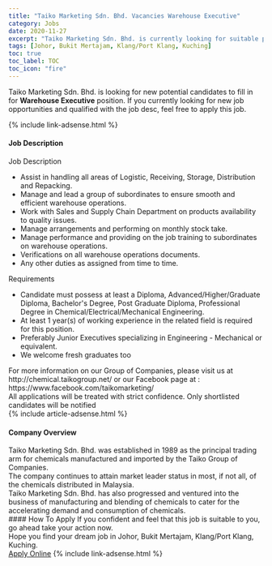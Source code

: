 ```yaml
---
title: "Taiko Marketing Sdn. Bhd. Vacancies Warehouse Executive" 
category: Jobs 
date: 2020-11-27 
excerpt: "Taiko Marketing Sdn. Bhd. is currently looking for suitable person to fill in the Warehouse Executive which positioned at Johor, Bukit Mertajam, Klang/Port Klang, Kuching" 
tags: [Johor, Bukit Mertajam, Klang/Port Klang, Kuching] 
toc: true 
toc_label: TOC 
toc_icon: "fire" 
--- 
```


<p>Taiko Marketing Sdn. Bhd. is looking for new potential candidates to fill in for <b>Warehouse Executive</b> position. If you currently looking for new job opportunities and qualified with the job desc, feel free to apply this job.
</p>{% include link-adsense.html %} 
<div><div><div><h4>Job Description</h4></div></div><div><div><span><div><div>Job Description</div><ul><li>Assist in handling all areas of Logistic, Receiving, Storage, Distribution and Repacking.</li><li>Manage and lead a group of subordinates to ensure smooth and efficient warehouse operations.</li><li>Work with Sales and Supply Chain Department on products availability to quality issues.</li><li>Manage arrangements and performing on monthly stock take.</li><li>Manage performance and providing on the job training to subordinates on warehouse operations.</li><li>Verifications on all warehouse operations documents.</li><li>Any other duties as assigned from time to time.</li></ul><div>Requirements</div><ul><li>Candidate must possess at least a Diploma, Advanced/Higher/Graduate Diploma, Bachelor's Degree, Post Graduate Diploma, Professional Degree in Chemical/Electrical/Mechanical Engineering.</li><li>At least 1 year(s) of working experience in the related field is required for this position.</li><li>Preferably Junior Executives specializing in Engineering - Mechanical or equivalent.</li><li>We welcome fresh graduates too</li></ul><div><div>For more information on our Group of Companies, please visit us at http://chemical.taikogroup.net/ or our Facebook page at : https://www.facebook.com/taikomarketing/</div><div>All applications will be treated with strict confidence. Only shortlisted candidates will be notified</div></div></div></span></div></div></div> 
{% include article-adsense.html %} 
<div><div><div><h4>Company Overview</h4></div></div><div><div><span><div><div>
	Taiko Marketing Sdn. Bhd. was established in 1989 as the principal trading arm for chemicals manufactured and imported by the Taiko Group of Companies.</div>
<div>
	The company continues to attain market leader status in most, if not all, of the chemicals distributed in Malaysia.</div>
<div>
	Taiko Marketing Sdn. Bhd. has also progressed and ventured into the business of manufacturing and blending of chemicals to cater for the accelerating demand and consumption of chemicals.</div></div></span></div></div></div> 
#### How To Apply 
If you confident and feel that this job is suitable to you, go ahead take your action now. <br/> 
Hope you find your dream job in Johor, Bukit Mertajam, Klang/Port Klang, Kuching. <br/> 
<a href="https://www.jobstreet.com.my/en/job/warehouse-executive-4431927?jobId=jobstreet-my-job-4431927&sectionRank=9&token=0~ac4f422c-efb1-4b49-bc7a-95b0ba7da1f2&fr=SRP%20View%20In%20New%20Ta" class="btn btn--info" target="_blank" rel="nofollow noopenner">Apply Online</a> 
{% include link-adsense.html %} 